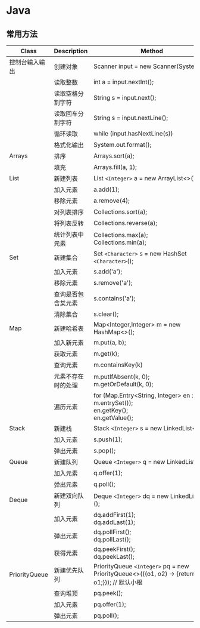 # Java

## 常用方法

| Class          | Description        | Method                                                                                             |
| -------------- | ------------------ | -------------------------------------------------------------------------------------------------- |
| 控制台输入输出 | 创建对象           | Scanner input = new Scanner(System.in);                                                        |
|                | 读取整数           | int a = input.nextInt();                                                                           |
|                | 读取空格分割字符   | String s = input.next();                                                                           |
|                | 读取回车分割字符   | String s = input.nextLine();                                                                       |
|                | 循环读取           | while (input.hasNextLine(s))                                                                       |
|                | 格式化输出         | System.out.format();                                                                               |
| Arrays         | 排序               | Arrays.sort(a);                                                                                    |
|                | 填充               | Arrays.fill(a, 1);                                                                                 |
| List           | 新建列表           | List `<Integer>` a = new ArrayList<>();                                                          |
|                | 加入元素           | a.add(1);                                                                                          |
|                | 移除元素           | a.remove(4);                                                                                       |
|                | 对列表排序         | Collections.sort(a);                                                                               |
|                | 将列表反转         | Collections.reverse(a);                                                                            |
|                | 统计列表中元素     | Collections.max(a);<br />Collections.min(a);                                                       |
| Set            | 新建集合           | Set `<Character>` s = new HashSet `<Character>`();                                             |
|                | 加入元素           | s.add('a');                                                                                        |
|                | 移除元素           | s.remove('a');                                                                                     |
|                | 查询是否包含某元素 | s.contains('a');                                                                                   |
|                | 清除集合           | s.clear();                                                                                         |
| Map            | 新建哈希表         | Map<Integer,Integer> m = new HashMap<>();                                                          |
|                | 加入新元素         | m.put(a, b);                                                                                       |
|                | 获取元素           | m.get(k);                                                                                          |
|                | 查询元素           | m.containsKey(k)                                                                                   |
|                | 元素不存在时的处理 | m.putIfAbsent(k, 0);<br />m.getOrDefault(k, 0);                                                    |
|                | 遍历元素           | for (Map.Entry<String, Integer> en : m.entrySet());<br />en.getKey();<br />en.getValue();          |
| Stack          | 新建栈             | Stack `<Integer>` s = new LinkedList<>();                                                        |
|                | 加入元素           | s.push(1);                                                                                         |
|                | 弹出元素           | s.pop();                                                                                           |
| Queue          | 新建队列           | Queue `<Integer>` q = new LinkedList<>();                                                        |
|                | 加入元素           | q.offer(1);                                                                                        |
|                | 弹出元素           | q.poll();                                                                                          |
| Deque          | 新建双向队列       | Deque `<Integer>` dq = new LinkedList<>();                                                       |
|                | 加入元素           | dq.addFirst(1);<br />dq.addLast(1);                                                                |
|                | 弹出元素           | dq.pollFirst();<br />dq.pollLast();                                                                |
|                | 获得元素           | dq.peekFirst();<br />dq.peekLast();                                                                |
| PriorityQueue  | 新建优先队列       | PriorityQueue `<Integer>` pq = new PriorityQueue<>(((o1, o2) -> {return o2 - o1;})); // 默认小根 |
|                | 查询堆顶           | pq.peek();                                                                                         |
|                | 加入元素           | pq.offer(1);                                                                                       |
|                | 弹出元素           | pq.poll();                                                                                         |
